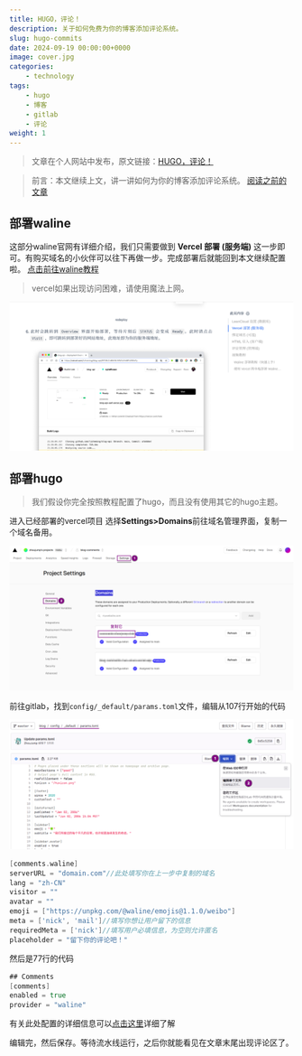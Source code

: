 ```yaml
---
title: HUGO，评论！
description: 关于如何免费为你的博客添加评论系统。
slug: hugo-commits
date: 2024-09-19 00:00:00+0000
image: cover.jpg
categories:
    - technology
tags:
    - hugo
    - 博客
    - gitlab
    - 评论
weight: 1
---
```

> 文章在个人网站中发布，原文链接：[HUGO，评论！](https://blog.zhoujump.club/p/hugo-commits/)

>前言：本文继续上文，讲一讲如何为你的博客添加评论系统。
>[阅读之前的文章](/tags/hugo/)

## 部署waline

这部分waline官网有详细介绍，我们只需要做到 **Vercel 部署 (服务端)** 这一步即可。有购买域名的小伙伴可以往下再做一步。完成部署后就能回到本文继续配置啦。
[点击前往waline教程](http://u5a.cn/OdUZ7/)
>vercel如果出现访问困难，请使用魔法上网。

![做到这一步即可](1-1.png)

## 部署hugo

>我们假设你完全按照教程配置了hugo，而且没有使用其它的hugo主题。

进入已经部署的vercel项目 选择**Settings>Domains**前往域名管理界面，复制一个域名备用。

![域名管理界面](2-1.png)

前往gitlab，找到`config/_default/params.toml`文件，编辑从107行开始的代码

![如何编辑文件](2-2.png)

```go
[comments.waline]
serverURL = "domain.com"//此处填写你在上一步中复制的域名
lang = "zh-CN"
visitor = ""
avatar = ""
emoji = ["https://unpkg.com/@waline/emojis@1.1.0/weibo"]
meta = ['nick', 'mail']//填写你想让用户留下的信息
requiredMeta = ['nick']//填写用户必填信息，为空则允许匿名
placeholder = "留下你的评论吧！"
```

然后是77行的代码

```go
## Comments
[comments]
enabled = true
provider = "waline"
```

有关此处配置的详细信息可以[点击这里](http://u5a.cn/Aa2Eq)详细了解

编辑完，然后保存。等待流水线运行，之后你就能看见在文章末尾出现评论区了。

